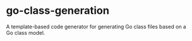 # go-class-generation
A template-based code generator for generating Go class files based on a Go class model.
